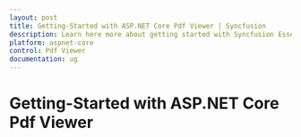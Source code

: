 ```yaml
---
layout: post
title: Getting-Started with ASP.NET Core Pdf Viewer | Syncfusion
description: Learn here more about getting started with Syncfusion Essential ASP.NET Core Pdf Viewer Control, its elements, and more.
platform: aspnet-core
control: Pdf Viewer
documentation: ug
---
```


# Getting-Started with ASP.NET Core Pdf Viewer